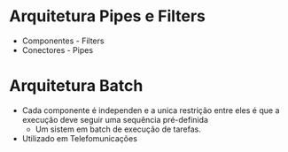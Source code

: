 # Arquitetura Pipes e Filters
- Componentes - Filters
- Conectores - Pipes
# Arquitetura Batch
- Cada componente é independen e a unica restrição entre eles é que a execução deve seguir uma sequência pré-definida
    - Um sistem em batch de execução de tarefas.
- Utilizado em Telefomunicações 

